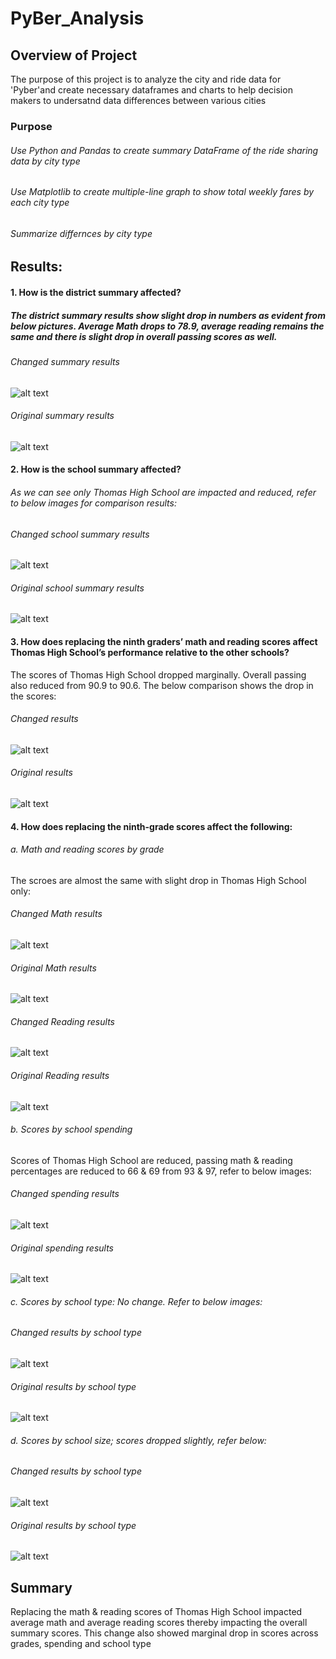 # PyBer_Analysis
## Overview of Project
The purpose of this project is to analyze the city and ride data for 'Pyber'and create necessary dataframes and charts to help decision makers to undersatnd data differences between various cities
### Purpose
###### Use Python and Pandas to create summary DataFrame of the ride sharing data by city type
###### Use Matplotlib to create multiple-line graph to show total weekly fares by each city type
###### Summarize differnces by city type

## Results: 

#### 1. How is the district summary affected?
##### The district summary results show slight drop in numbers as evident from below pictures. Average Math drops to 78.9, average reading remains the same and there is slight drop in overall passing scores as well.

###### Changed summary results

![alt text](https://github.com/vd1310/PyCitySchoolsChallenge/blob/main/Resources/Changed%20summary.PNG)


###### Original summary results
![alt text](https://github.com/vd1310/PyCitySchoolsChallenge/blob/main/Resources/disctrict%20summary_old.PNG)


#### 2. How is the school summary affected? 
###### As we can see only Thomas High School are impacted and reduced, refer to below images for comparison results:

###### Changed school summary results

![alt text](https://github.com/vd1310/PyCitySchoolsChallenge/blob/main/Resources/schoolsummarynew.PNG)


###### Original school summary results

![alt text](https://github.com/vd1310/PyCitySchoolsChallenge/blob/main/Resources/schoolsummaryold.PNG)

#### 3. How does replacing the ninth graders’ math and reading scores affect Thomas High School’s performance relative to the other schools?
The scores of Thomas High School dropped marginally. Overall passing also reduced from 90.9 to 90.6. The below comparison shows the drop in the scores:

###### Changed results
![alt text](https://github.com/vd1310/PyCitySchoolsChallenge/blob/main/Resources/ths_new.PNG)

###### Original results
![alt text](https://github.com/vd1310/PyCitySchoolsChallenge/blob/main/Resources/ths_old.PNG)


#### 4. How does replacing the ninth-grade scores affect the following:

###### a. Math and reading scores by grade
The scroes are almost the same with slight drop in Thomas High School only:

###### Changed Math results
![alt text](https://github.com/vd1310/PyCitySchoolsChallenge/blob/main/Resources/math_by_grade_new.PNG)

###### Original Math results
![alt text](https://github.com/vd1310/PyCitySchoolsChallenge/blob/main/Resources/math_by_grade_old.PNG)

###### Changed Reading results
![alt text](https://github.com/vd1310/PyCitySchoolsChallenge/blob/main/Resources/Reading_bygrade_new.PNG)

###### Original Reading results
![alt text](https://github.com/vd1310/PyCitySchoolsChallenge/blob/main/Resources/Reading_bygrade_old.PNG)


###### b. Scores by school spending
Scores of Thomas High School are reduced, passing math & reading percentages are reduced to 66 & 69 from 93 & 97, refer to below images:

###### Changed spending results
![alt text](https://github.com/vd1310/PyCitySchoolsChallenge/blob/main/Resources/spending_new.PNG)

###### Original spending results
![alt text](https://github.com/vd1310/PyCitySchoolsChallenge/blob/main/Resources/schoolsummaryold.PNG)

###### c. Scores by school type: No change.  Refer to below images:

###### Changed results by school type
![alt text](https://github.com/vd1310/PyCitySchoolsChallenge/blob/main/Resources/school_type_new.PNG)

###### Original results by school type
![alt text](https://github.com/vd1310/PyCitySchoolsChallenge/blob/main/Resources/schooltypeold.PNG)

###### d. Scores by school size; scores dropped slightly, refer below:

###### Changed results by school type
![alt text](https://github.com/vd1310/PyCitySchoolsChallenge/blob/main/Resources/size_new.PNG)

###### Original results by school type
![alt text](https://github.com/vd1310/PyCitySchoolsChallenge/blob/main/Resources/size_old.PNG)

## Summary
Replacing the math & reading scores of Thomas High School impacted average math and average reading scores thereby impacting the overall summary scores. This change also showed marginal drop in scores across grades, spending and school type
